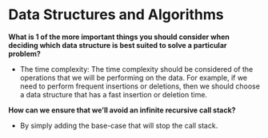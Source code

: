# Data Structures and Algorithms

**What is 1 of the more important things you should consider when deciding which data structure is best suited to solve a particular problem?**

- The time complexity: The time complexity should be considered of the operations that we will be performing on the data. For example, if we need to perform frequent insertions or deletions, then we should choose a data structure that has a fast insertion or deletion time.

**How can we ensure that we’ll avoid an infinite recursive call stack?**

- By simply adding the base-case that will stop the call stack.
